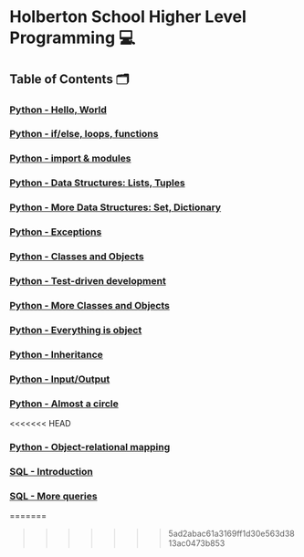 # **Holberton School Higher Level Programming** :computer:

## **Table of Contents** :card_index_dividers:

### [Python - Hello, World](https://github.com/Qcarvalhooliveira/holbertonschool-higher_level_programming/tree/main/python-hello_world)

### [Python - if/else, loops, functions](https://github.com/Qcarvalhooliveira/holbertonschool-higher_level_programming/tree/main/python-if_else_loops_functions)

### [Python - import & modules](https://github.com/Qcarvalhooliveira/holbertonschool-higher_level_programming/tree/main/python-import_modules)

### [Python - Data Structures: Lists, Tuples](https://github.com/Qcarvalhooliveira/holbertonschool-higher_level_programming/tree/main/python-data_structures)

### [Python - More Data Structures: Set, Dictionary](https://github.com/Qcarvalhooliveira/holbertonschool-higher_level_programming/tree/main/python-more_data_structures)

### [Python - Exceptions](https://github.com/Qcarvalhooliveira/holbertonschool-higher_level_programming/tree/main/python-exceptions)

### [Python - Classes and Objects](https://github.com/Qcarvalhooliveira/holbertonschool-higher_level_programming/tree/main/python-more_classes)

### [Python - Test-driven development](https://github.com/Qcarvalhooliveira/holbertonschool-higher_level_programming/tree/main/python-test_driven_development)

### [Python - More Classes and Objects](https://github.com/Qcarvalhooliveira/holbertonschool-higher_level_programming/tree/main/python-more_classes)

### [Python - Everything is object](https://github.com/Qcarvalhooliveira/holbertonschool-higher_level_programming/tree/main/python-everything_is_object)

### [Python - Inheritance](https://github.com/Qcarvalhooliveira/holbertonschool-higher_level_programming/tree/main/python-inheritance)

### [Python - Input/Output](https://github.com/Qcarvalhooliveira/holbertonschool-higher_level_programming/tree/main/python-input_output)

### [Python - Almost a circle](https://github.com/Qcarvalhooliveira/holbertonschool-higher_level_programming/tree/main/python-almost_a_circle)
<<<<<<< HEAD

### [Python - Object-relational mapping](https://github.com/Qcarvalhooliveira/holbertonschool-higher_level_programming/tree/main/python-object_relational_mapping)

### [SQL - Introduction](https://github.com/Qcarvalhooliveira/holbertonschool-higher_level_programming/tree/main/SQL_introduction)

### [SQL - More queries](https://github.com/Qcarvalhooliveira/holbertonschool-higher_level_programming/tree/main/SQL_more_queries)
=======
>>>>>>> 5ad2abac61a3169ff1d30e563d3813ac0473b853
